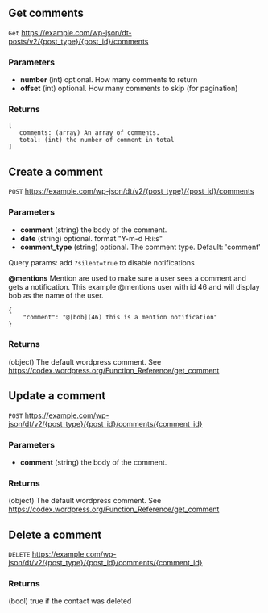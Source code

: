 ## Get comments

`Get` https://example.com/wp-json/dt-posts/v2/{post_type}/{post_id}/comments

### Parameters
- **number** (int) optional. How many comments to return
- **offset** (int) optional. How many comments to skip (for pagination)

### Returns
```
[ 
   comments: (array) An array of comments.
   total: (int) the number of comment in total
]
```

## Create a comment

`POST` https://example.com/wp-json/dt/v2/{post_type}/{post_id}/comments

### Parameters
- **comment** (string) the body of the comment. 
- **date** (string) optional. format "Y-m-d H:i:s"
- **comment_type** (string) optional. The comment type. Default: 'comment'

Query params: add `?silent=true` to disable notifications

**@mentions** Mention are used to make sure a user sees a comment and gets a notification.
This example @mentions user with id 46 and will display bob as the name of the user.
```
{
	"comment": "@[bob](46) this is a mention notification"
}
```


### Returns
(object) The default wordpress comment. See https://codex.wordpress.org/Function_Reference/get_comment

## Update a comment

`POST` https://example.com/wp-json/dt/v2/{post_type}/{post_id}/comments/{comment_id}

### Parameters
- **comment** (string) the body of the comment. 

### Returns
(object) The default wordpress comment. See https://codex.wordpress.org/Function_Reference/get_comment

## Delete a comment

`DELETE` https://example.com/wp-json/dt/v2/{post_type}/{post_id}/comments/{comment_id}


### Returns
(bool) true if the contact was deleted
